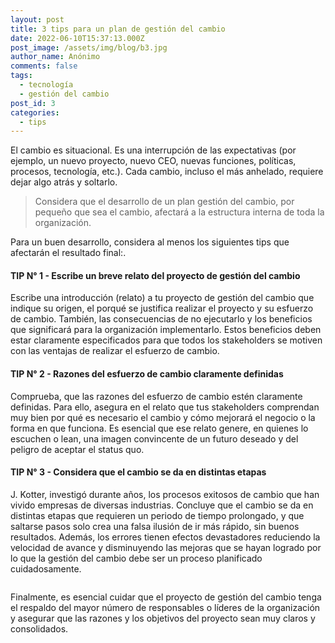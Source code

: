 ```yaml
---
layout: post
title: 3 tips para un plan de gestión del cambio
date: 2022-06-10T15:37:13.000Z
post_image: /assets/img/blog/b3.jpg
author_name: Anónimo
comments: false
tags:
  - tecnología
  - gestión del cambio
post_id: 3
categories:
  - tips
---
```

<p>El cambio es situacional. Es una interrupción de las expectativas (por ejemplo, un nuevo proyecto, nuevo CEO, nuevas funciones, políticas, procesos, tecnología, etc.). Cada cambio, incluso el más anhelado, requiere dejar algo atrás y soltarlo.</p>
  <blockquote>
      <p>Considera que el desarrollo de un plan gestión del cambio, por pequeño que sea el cambio, afectará a la estructura interna de toda la organización.</p>
  </blockquote>							
  <p> Para un buen desarrollo, considera al menos los siguientes tips que afectarán el resultado final:.</p>
  <h4>TIP N° 1 -  Escribe un breve relato del proyecto de gestión del cambio</h4>
  <p>Escribe una introducción (relato) a tu proyecto de gestión del cambio que indique su origen, el porqué se justifica realizar el proyecto y su esfuerzo de cambio. También, las consecuencias de no ejecutarlo y los beneficios que significará para la organización implementarlo. Estos beneficios deben estar claramente especificados para que todos los stakeholders se motiven con las ventajas de realizar el esfuerzo de cambio.</p>

<h4>TIP N° 2 -  Razones del esfuerzo de cambio claramente definidas</h4>
  <p>Comprueba, que las razones del esfuerzo de cambio estén claramente definidas. Para ello, asegura en el relato que tus stakeholders comprendan muy bien por qué es necesario el cambio y cómo mejorará el negocio o la forma en que funciona. Es esencial que ese relato genere, en quienes lo escuchen o lean, una imagen convincente de un futuro deseado y del peligro de aceptar el status quo.</p>

<h4>TIP N° 3 - Considera que el cambio se da en distintas etapas</h4>
  <p>J. Kotter, investigó durante años, los procesos exitosos de cambio que han vivido empresas de diversas industrias. Concluye que el cambio se da en distintas etapas que requieren un periodo de tiempo prolongado, y que saltarse pasos solo crea una falsa ilusión de ir más rápido, sin buenos resultados. Además, los errores tienen efectos devastadores reduciendo la velocidad de avance y disminuyendo las mejoras que se hayan logrado por lo que la gestión del cambio debe ser un proceso planificado cuidadosamente.</p>
  <div class="img-blog left-blog-img">
      <img src="{{'/assets/img/blog/b3.jpg' | relative_url }}" alt="">
  </div>
  <div class="img-blog right-blog-img">
      <img src="{{'/assets/img/blog/b4.jpg' | relative_url }}" alt="">
  </div>
  <p>Finalmente, es esencial cuidar que el proyecto de gestión del cambio tenga el respaldo del mayor número de responsables o líderes de la organización y asegurar que las razones y los objetivos del proyecto sean muy claros y  consolidados.</p>